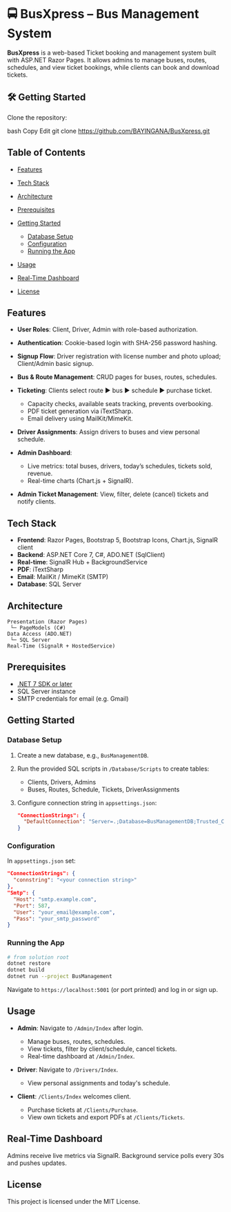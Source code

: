 # 🚍 BusXpress – Bus Management System
**BusXpress** is a web-based Ticket booking and management system built with ASP.NET Razor Pages. It allows admins to manage buses, routes, schedules, and view ticket bookings, while clients can book and download tickets.

## 🛠️ Getting Started
Clone the repository:

bash
Copy
Edit
git clone https://github.com/BAYINGANA/BusXpress.git
## Table of Contents

* [Features](#features)
* [Tech Stack](#tech-stack)
* [Architecture](#architecture)
* [Prerequisites](#prerequisites)
* [Getting Started](#getting-started)

  * [Database Setup](#database-setup)
  * [Configuration](#configuration)
  * [Running the App](#running-the-app)
* [Usage](#usage)
* [Real-Time Dashboard](#real-time-dashboard)
* [License](#license)

## Features

* **User Roles**: Client, Driver, Admin with role-based authorization.
* **Authentication**: Cookie-based login with SHA-256 password hashing.
* **Signup Flow**: Driver registration with license number and photo upload; Client/Admin basic signup.
* **Bus & Route Management**: CRUD pages for buses, routes, schedules.
* **Ticketing**: Clients select route ▶ bus ▶ schedule ▶ purchase ticket.

  * Capacity checks, available seats tracking, prevents overbooking.
  * PDF ticket generation via iTextSharp.
  * Email delivery using MailKit/MimeKit.
* **Driver Assignments**: Assign drivers to buses and view personal schedule.
* **Admin Dashboard**:

  * Live metrics: total buses, drivers, today’s schedules, tickets sold, revenue.
  * Real-time charts (Chart.js + SignalR).
* **Admin Ticket Management**: View, filter, delete (cancel) tickets and notify clients.

## Tech Stack

* **Frontend**: Razor Pages, Bootstrap 5, Bootstrap Icons, Chart.js, SignalR client
* **Backend**: ASP.NET Core 7, C#, ADO.NET (SqlClient)
* **Real-time**: SignalR Hub + BackgroundService
* **PDF**: iTextSharp
* **Email**: MailKit / MimeKit (SMTP)
* **Database**: SQL Server

## Architecture

```
Presentation (Razor Pages)
 └─ PageModels (C#)  
Data Access (ADO.NET)
 └─ SQL Server
Real-Time (SignalR + HostedService)
```

## Prerequisites

* [.NET 7 SDK or later](https://dotnet.microsoft.com/download)
* SQL Server instance
* SMTP credentials for email (e.g. Gmail)

## Getting Started

### Database Setup

1. Create a new database, e.g., `BusManagementDB`.
2. Run the provided SQL scripts in `/Database/Scripts` to create tables:

   * Clients, Drivers, Admins
   * Buses, Routes, Schedule, Tickets, DriverAssignments
3. Configure connection string in `appsettings.json`:

   ```json
   "ConnectionStrings": {
     "DefaultConnection": "Server=.;Database=BusManagementDB;Trusted_Connection=True;"
   }
   ```

### Configuration

In `appsettings.json` set:

```json
"ConnectionStrings": {
  "connstring": "<your connection string>"
},
"Smtp": {
  "Host": "smtp.example.com",
  "Port": 587,
  "User": "your_email@example.com",
  "Pass": "your_smtp_password"
}
```

### Running the App

```bash
# from solution root
dotnet restore
dotnet build
dotnet run --project BusManagement
```

Navigate to `https://localhost:5001` (or port printed) and log in or sign up.

## Usage

* **Admin**: Navigate to `/Admin/Index` after login.

  * Manage buses, routes, schedules.
  * View tickets, filter by client/schedule, cancel tickets.
  * Real-time dashboard at `/Admin/Index`.

* **Driver**: Navigate to `/Drivers/Index`.

  * View personal assignments and today's schedule.

* **Client**: `/Clients/Index` welcomes client.

  * Purchase tickets at `/Clients/Purchase`.
  * View own tickets and export PDFs at `/Clients/Tickets`.

## Real-Time Dashboard

Admins receive live metrics via SignalR. Background service polls every 30s and pushes updates.

## License

This project is licensed under the MIT License.
